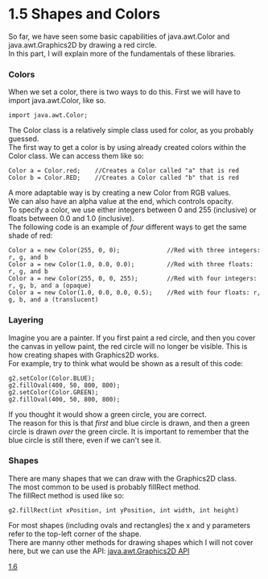 # 1.5 Shapes and Colors

So far, we have seen some basic capabilities of java.awt.Color and java.awt.Graphics2D by drawing a red circle.  
In this part, I will explain more of the fundamentals of these libraries.

### Colors

When we set a color, there is two ways to do this. First we will have to import java.awt.Color, like so.

    import java.awt.Color;
   
The Color class is a relatively simple class used for color, as you probably guessed.  
The first way to get a color is by using already created colors within the Color class.
We can access them like so:
    
    Color a = Color.red;    //Creates a Color called "a" that is red
    Color b = Color.RED;    //Creates a Color called "b" that is red
    
A more adaptable way is by creating a new Color from RGB values.  
We can also have an alpha value at the end, which controls opacity.  
To specify a color, we use either integers between 0 and 255 (inclusive) or floats between 0.0 and 1.0 (inclusive).  
The following code is an example of *four* different ways to get the same shade of red:

    Color a = new Color(255, 0, 0);             //Red with three integers: r, g, and b
    Color a = new Color(1.0, 0.0, 0.0);         //Red with three floats: r, g, and b
    Color a = new Color(255, 0, 0, 255);        //Red with four integers: r, g, b, and a (opaque)
    Color a = new Color(1.0, 0.0, 0.0, 0.5);    //Red with four floats: r, g, b, and a (translucent)

### Layering
Imagine you are a painter. If you first paint a red circle, and then you cover the canvas in yellow paint, the red circle will no longer be visible. This is how creating shapes with Graphics2D works.  
For example, try to think what would be shown as a result of this code:
    
    g2.setColor(Color.BLUE);
    g2.fillOval(400, 50, 800, 800);
    g2.setColor(Color.GREEN);
    g2.fillOval(400, 50, 800, 800);
    
If you thought it would show a green circle, you are correct.  
The reason for this is that *first* and blue circle is drawn, and then a green circle is drawn *over* the green circle. It is important to remember that the blue circle is still there, even if we can't see it.  
    
### Shapes

There are many shapes that we can draw with the Graphics2D class.  
The most common to be used is probably fillRect method.  
The fillRect method is used like so:
    
    g2.fillRect(int xPosition, int yPosition, int width, int height)
    
For most shapes (including ovals and rectangles) the x and y parameters refer to the top-left corner of the shape.  
There are manny other methods for drawing shapes which I will not cover here, but we can use the API: [java.awt.Graphics2D API](https://docs.oracle.com/javase/7/docs/api/java/awt/Graphics2D.html)

[1.6](https://github.com/Motirock/An-Introduction-To-Java-Graphics/tree/main/Part%201/1.6)
